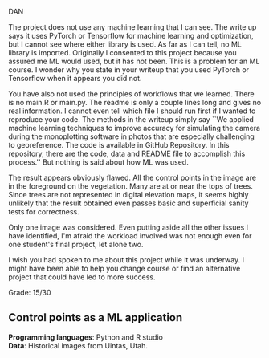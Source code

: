 DAN

The project does not use any machine learning that I can see. The write up says it uses 
PyTorch or Tensorflow for machine learning and optimization, but I cannot see where
either library is used. As far as I can tell, no ML library is imported. Originally
I consented to this project because you assured me ML would used, but it has not been.
This is a problem for an ML course. I wonder why you state in your writeup that you
used PyTorch or Tensorflow when it appears you did not. 

You have also not used the principles of workflows that we learned. There is no main.R 
or main.py. The
readme is only a couple lines long and gives no real information. I cannot even tell 
which file I should run first if I wanted to reproduce your code. 
The methods in the writeup simply say ``We applied machine learning techniques to improve 
accuracy for simulating the camera during the monoplotting software in photos that are 
especially challenging to georeference. The code is available in GitHub Repository. In 
this repository, there are the code, data and README file to accomplish this process.''
But nothing is said about how ML was used. 

The result appears obviously flawed. All the control points in the image are in the foreground 
on the vegetation. Many are at or near the tops of trees. Since trees are not represented in 
digital elevation maps, it seems highly unlikely that the result obtained even passes 
basic and superficial sanity tests for correctness. 

Only one image was considered. Even putting aside all the other issues I have identified, 
I'm afraid the workload involved was not enough even for one student's final project,
let alone two. 

I wish you had spoken to me about this project while it was underway. I might have been able
to help you change course or find an alternative project that could have led to more success. 

Grade: 15/30


## **Control points as a ML application**

**Programming languages**: Python and R studio  
**Data**: Historical images from Uintas, Utah.
